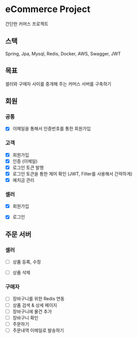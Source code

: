 # eCommerce Project
간단한 커머스 프로젝트

## 스택
Spring, Jpa, Mysql, Redis, Docker, AWS, Swagger, JWT

## 목표
셀러와 구매자 사이를 중개해 주는 커머스 서버를 구축하기

## 회원
### 공통
- [X] 이메일을 통해서 인증번호를 통한 회원가입

### 고객
- [X] 회원가입
- [X] 인증 (이메일)
- [X] 로그인 토큰 발행
- [X] 로그인 토큰을 통한 제어 확인 (JWT, Filter를 사용해서 간략하게)
- [X] 예치금 관리

### 셀러
- [X] 회원가입
- [X] 로그인


## 주문 서버

### 셀러
- [ ] 상품 등록, 수정
- [ ] 상품 삭제


### 구매자
- [ ] 장바구니를 위한 Redis 연동
- [ ] 상품 검색 & 상세 페이지
- [ ] 장바구니에 물건 추가
- [ ] 장바구니 확인
- [ ] 주문하기
- [ ] 주문내역 이메일로 발송하기
